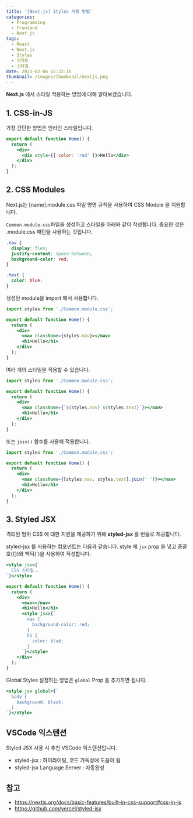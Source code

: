 ```yaml
---
title: '[Next.js] Styles 사용 방법'
categories:
  - Programming
  - Frontend
  - Next.js
tags:
  - React
  - Next.js
  - Styles
  - 리액트
  - 스타일
date: 2023-02-06 15:22:16
thumbnail: /images/thumbnail/nextjs.png
---
```


**Next.js** 에서 스타일 적용하는 방법에 대해 알아보겠습니다.

## 1. CSS-in-JS

가장 간단한 방법은 인라인 스타일입니다.

```jsx
export default function Home() {
  return (
    <div>
      <div style={{ color: 'red' }}>Hello</div>
    </div>
  );
}
```

## 2. CSS Modules

Next.js는 [name].module.css 파일 명명 규칙을 사용하여 CSS Module 을 지원합니다.

`Common.module.css`파일을 생성하고 스타일을 아래와 같이 작성합니다. 중요한 것은 .module.css 패턴을 사용하는 것입니다.

```css
.nav {
  display: flex;
  justify-content: space-between;
  background-color: red;
}

.text {
  color: blue;
}
```

생성된 module을 import 해서 사용합니다.

```jsx
import styles from './Common.module.css';

export default function Home() {
  return (
    <div>
      <nav className={styles.nav}></nav>
      <h1>Hello</h1>
    </div>
  );
}
```

여러 개의 스타일을 적용할 수 있습니다.

```jsx
import styles from './Common.module.css';

export default function Home() {
  return (
    <div>
      <nav className={`${styles.nav} ${styles.text}`}></nav>
      <h1>Hello</h1>
    </div>
  );
}
```

또는 `join()` 함수를 사용해 적용합니다.

```jsx
import styles from './Common.module.css';

export default function Home() {
  return (
    <div>
      <nav className={[styles.nav, styles.text].join(' ')}></nav>
      <h1>Hello</h1>
    </div>
  );
}
```

## 3. Styled JSX

격리된 범위 CSS 에 대한 지원을 제공하기 위해 **styled-jsx** 를 번들로 제공합니다.

styled-jsx 를 사용하는 컴포넌트는 다음과 같습니다. style 에 `jsx` prop 을 넣고 중괄호({})와 백틱(`)을 사용하여 작성합니다.

```jsx
<style jsx>{`
  CSS 스타일..
`}</style>
```

```jsx
export default function Home() {
  return (
    <div>
      <nav></nav>
      <h1>Hello</h1>
      <style jsx>{`
        nav {
          background-color: red;
        }
        h1 {
          color: blud;
        }
      `}</style>
    </div>
  );
}
```

Global Styles 설정하는 방법은 `global` Prop 을 추가하면 됩니다.

```jsx
<style jsx global>{`
  body {
    background: black;
  }
`}</style>
```

## VSCode 익스텐션

Styled JSX 사용 시 추천 VSCode 익스텐션입니다.

- styled-jsx : 하이라이팅, 코드 가독성에 도움이 됨
- styled-jsx Language Server : 자동완성

## 참고

- https://nextjs.org/docs/basic-features/built-in-css-support#css-in-js
- https://github.com/vercel/styled-jsx
